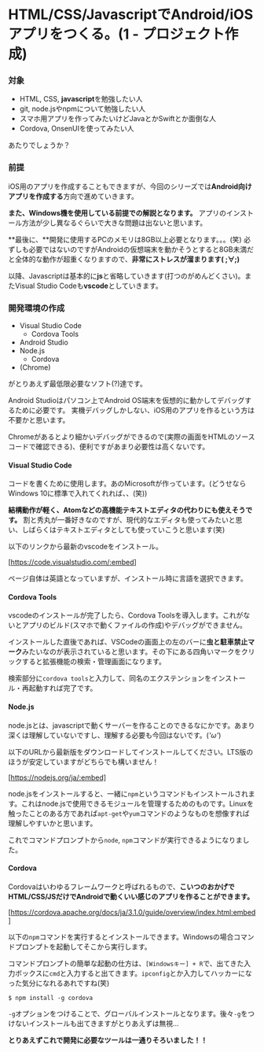 # HTML/CSS/JavascriptでAndroid/iOSアプリをつくる。(1 - プロジェクト作成)

### 対象
- HTML, CSS, **javascript**を勉強したい人
- git, node.jsやnpmについて勉強したい人
- スマホ用アプリを作ってみたいけどJavaとかSwiftとか面倒な人
- Cordova, OnsenUIを使ってみたい人

あたりでしょうか？


### 前提
iOS用のアプリを作成することもできますが、今回のシリーズでは**Android向けアプリを作成する**方向で進めていきます。

**また、Windows機を使用している前提での解説となります。**
アプリのインストール方法が少し異なるぐらいで大きな問題は出ないと思います。

**最後に、**開発に使用するPCのメモリは8GB以上必要となります。。。(笑)
必ずしも必要ではないのですがAndroidの仮想端末を動かそうとすると8GB未満だと全体的な動作が超重くなりますので、**非常にストレスが溜まります( ;∀;)**

以降、Javascriptは基本的に**js**と省略していきます(打つのがめんどくさい)。またVisual Studio Codeも**vscode**としていきます。


### 開発環境の作成
- Visual Studio Code
  - Cordova Tools
- Android Studio
- Node.js
  - Cordova
- (Chrome)

がとりあえず最低限必要なソフト(?)達です。

Android Studioはパソコン上でAndroid OS端末を仮想的に動かしてデバッグするために必要です。
実機デバッグしかしない、iOS用のアプリを作るという方は不要かと思います。

Chromeがあるとより細かいデバッグができるので(実際の画面をHTMLのソースコードで確認できる)、便利ですがあまり必要性は高くないです。


#### Visual Studio Code
コードを書くために使用します。あのMicrosoftが作っています。(どうせならWindows 10に標準で入れてくれれば、、(笑))

**結構動作が軽く、Atomなどの高機能テキストエディタの代わりにも使えそうです。**
割と秀丸が一番好きなのですが、現代的なエディタも使ってみたいと思い、しばらくはテキストエディタとしても使っていこうと思います(笑)

以下のリンクから最新のvscodeをインストール。

[https://code.visualstudio.com/:embed]

ページ自体は英語となっていますが、インストール時に言語を選択できます。


#### Cordova Tools
vscodeのインストールが完了したら、Cordova Toolsを導入します。これがないとアプリのビルド(スマホで動くファイルの作成)やデバッグができません。

インストールした直後であれば、VSCodeの画面上の左のバーに**虫と駐車禁止マーク**みたいなのが表示されていると思います。その下にある四角いマークをクリックすると拡張機能の検索・管理画面になります。

<!-- 拡張機能のボタンの画像 -->

検索部分に`cordova tools`と入力して、同名のエクステンションをインストール・再起動すれば完了です。


#### Node.js
node.jsとは、javascriptで動くサーバーを作ることのできるなにかです。あまり深くは理解していないですし、理解する必要も今回はないです。(*'ω'*)

以下のURLから最新版をダウンロードしてインストールしてください。LTS版のほうが安定していますがどちらでも構いません！

[https://nodejs.org/ja/:embed]

node.jsをインストールすると、一緒に`npm`というコマンドもインストールされます。これはnode.jsで使用できるモジュールを管理するためのものです。Linuxを触ったことのある方であれば`apt-get`や`yum`コマンドのようなものを想像すれば理解しやすいかと思います。

これでコマンドプロンプトから`node`, `npm`コマンドが実行できるようになりました。


#### Cordova
Cordovaはいわゆるフレームワークと呼ばれるもので、**こいつのおかげでHTML/CSS/JSだけでAndroidで動くいい感じのアプリを作ることができます。**

[https://cordova.apache.org/docs/ja/3.1.0/guide/overview/index.html:embed]

以下の`npm`コマンドを実行するとインストールできます。Windowsの場合コマンドプロンプトを起動してそこから実行します。

コマンドプロンプトの簡単な起動の仕方は、`[Windowsキー] + R`で、出てきた入力ボックスに`cmd`と入力すると出てきます。`ipconfig`とか入力してハッカーになった気分になれるあれですね(笑)

```
$ npm install -g cordova
```

`-g`オプションをつけることで、グローバルインストールとなります。後々`-g`をつけないインストールも出てきますがとりあえずは無視...

**とりあえずこれで開発に必要なツールは一通りそろいました！！**